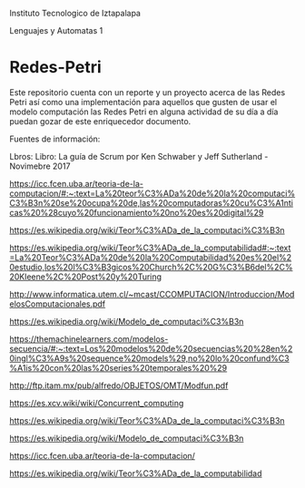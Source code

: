 Instituto Tecnologico de Iztapalapa

Lenguajes y Automatas 1

# Redes-Petri
Este repositorio cuenta con un reporte y un proyecto acerca de las Redes Petri así como una implementación para aquellos que gusten de usar el modelo computación las Redes Petri en alguna actividad de su día a día puedan gozar de este enriquecedor documento.

Fuentes de información:

Lbros: Libro: La guía de Scrum por Ken Schwaber y Jeff Sutherland - Novimebre 2017

https://icc.fcen.uba.ar/teoria-de-la-computacion/#:~:text=La%20teor%C3%ADa%20de%20la%20computaci%C3%B3n%20se%20ocupa%20de,las%20computadoras%20cu%C3%A1nticas%20%28cuyo%20funcionamiento%20no%20es%20digital%29

https://es.wikipedia.org/wiki/Teor%C3%ADa_de_la_computaci%C3%B3n

https://es.wikipedia.org/wiki/Teor%C3%ADa_de_la_computabilidad#:~:text=La%20Teor%C3%ADa%20de%20la%20Computabilidad%20es%20el%20estudio,los%20l%C3%B3gicos%20Church%2C%20G%C3%B6del%2C%20Kleene%2C%20Post%20y%20Turing

http://www.informatica.utem.cl/~mcast/CCOMPUTACION/Introduccion/ModelosComputacionales.pdf

https://es.wikipedia.org/wiki/Modelo_de_computaci%C3%B3n

https://themachinelearners.com/modelos-secuencia/#:~:text=Los%20modelos%20de%20secuencias%20%28en%20ingl%C3%A9s%20sequence%20models%29,no%20lo%20confund%C3%A1is%20con%20las%20series%20temporales%20%29

http://ftp.itam.mx/pub/alfredo/OBJETOS/OMT/Modfun.pdf

https://es.xcv.wiki/wiki/Concurrent_computing

https://es.wikipedia.org/wiki/Teor%C3%ADa_de_la_computaci%C3%B3n

https://es.wikipedia.org/wiki/Modelo_de_computaci%C3%B3n

https://icc.fcen.uba.ar/teoria-de-la-computacion/

https://es.wikipedia.org/wiki/Teor%C3%ADa_de_la_computabilidad
